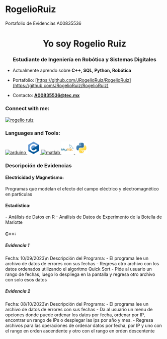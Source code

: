# RogelioRuiz
Portafolio de Evidencias A00835536 

<h1 align="center">Yo soy Rogelio Ruiz</h1>
<h3 align="center">Estudiante de Ingeniería en Robótica y Sistemas Digitales</h3>

- Actualmente aprendo sobre **C++, SQL, Python, Robótica**

- Portafolio: [https://github.com/JRogelioRuiz/RogelioRuiz](https://github.com/JRogelioRuiz/RogelioRuiz)

- Contacto: **A00835536@tec.mx**

<h3 align="left">Connect with me:</h3>
<p align="left">
<a href="https://linkedin.com/in/rogelio-ruiz-5035b524b" target="blank"><img align="center" src="https://raw.githubusercontent.com/rahuldkjain/github-profile-readme-generator/master/src/images/icons/Social/linked-in-alt.svg" alt="rogelio ruiz" height="30" width="40" /></a>
</p>

<h3 align="left">Languages and Tools:</h3>
<p align="left"> <a href="https://www.arduino.cc/" target="_blank" rel="noreferrer"> <img src="https://cdn.worldvectorlogo.com/logos/arduino-1.svg" alt="arduino" width="40" height="40"/> </a> <a href="https://www.cprogramming.com/" target="_blank" rel="noreferrer"> <img src="https://raw.githubusercontent.com/devicons/devicon/master/icons/c/c-original.svg" alt="c" width="40" height="40"/> </a> <a href="https://www.mathworks.com/" target="_blank" rel="noreferrer"> <img src="https://upload.wikimedia.org/wikipedia/commons/2/21/Matlab_Logo.png" alt="matlab" width="40" height="40"/> </a> <a href="https://www.mysql.com/" target="_blank" rel="noreferrer"> <img src="https://raw.githubusercontent.com/devicons/devicon/master/icons/mysql/mysql-original-wordmark.svg" alt="mysql" width="40" height="40"/> </a> <a href="https://www.python.org" target="_blank" rel="noreferrer"> <img src="https://raw.githubusercontent.com/devicons/devicon/master/icons/python/python-original.svg" alt="python" width="40" height="40"/> </a> </p>

<h3 align="left">Descripción de Evidencias</h3>
<h4 align="left">Electricidad y Magnetismo:</h4>
<p align="left">
  Programas que modelan el efecto del campo eléctrico y electromagnético en partículas
</p>
<h4 align="left">Estadística:</h4>
<p align="left">
  - Análisis de Datos en R
  - Análisis de Datos de Experimento de la Botella de Mariotte
</p>

<h4 align="left">C++:</h4>
<h5 align="left">Evidencia 1</h5>
<p align="left">
Fecha: 10/09/2023\n
Descripción del Programa: 
- El programa lee un archivo de datos de errores con sus fechas  
- Regresa otro archivo con los datos ordenados utilizando el algoritmo Quick Sort
- Pide al usuario un rango de fechas, luego lo despliega en la pantalla y regresa otro archivo con solo esos datos
</p>
<h5 align="left">Evidencia 2</h5>
<p align="left">
Fecha: 08/10/2023\n
Descripción del Programa: 
- El programa lee un archivo de datos de errores con sus fechas  
- Da al usuario un menu de opciones donde puede ordenar los datos por fecha, ordenar por IP, encontrar un rango de IPs o desplegar las ips por año y mes.
- Regresa archivos para las operaciones de ordenar datos por fecha, por IP y uno con el rango en orden ascendente y otro con el rango en orden descentente
</p>

